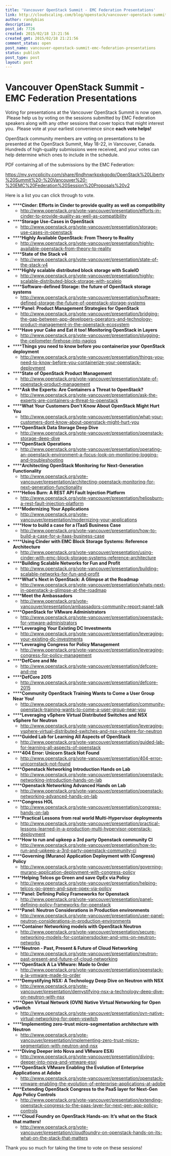 ```yaml
---
title: 'Vancouver OpenStack Summit - EMC Federation Presentations'
link: http://cloudscaling.com/blog/openstack/vancouver-openstack-summit-emc-federation-presentations/
author: randybias
description: 
post_id: 7726
created: 2015/02/18 13:21:56
created_gmt: 2015/02/18 21:21:56
comment_status: open
post_name: vancouver-openstack-summit-emc-federation-presentations
status: publish
post_type: post
layout: post
---
```


# Vancouver OpenStack Summit - EMC Federation Presentations

Voting for presentations at the Vancouver OpenStack Summit is now open.  Please help us by voting on the sessions submitted by EMC Federation speakers along with any other sessions that cover topics that might interest you.  Please vote at your earliest convenience since **each vote helps!**

OpenStack community members are voting on presentations to be presented at the OpenStack Summit, May 18-22, in Vancouver, Canada. Hundreds of high-quality submissions were received, and your votes can help determine which ones to include in the schedule.

PDF containing all of the submissions by the EMC Federation: 

<https://my.syncplicity.com/share/6ndhnwrkpxkgodp/OpenStack%20Liberty%20Summit%20-%20Vancouver%20-%20EMC%20Federation%20Session%20Proposals%20v2>

Here is a list you can click through to vote. 

  * ******Cinder: Efforts in Cinder to provide quality as well as compatibility**
    * <http://www.openstack.org/vote-vancouver/presentation/efforts-in-cinder-to-provide-quality-as-well-as-compatibility>
  * ******Storage Use-Cases in OpenStack**
    * <http://www.openstack.org/vote-vancouver/presentation/storage-use-cases-in-openstack>
  * ******Highly Available OpenStack: From Theory to Reality**
    * <http://www.openstack.org/vote-vancouver/presentation/highly-available-openstack-from-theory-to-reality>
  * ******State of the Stack v4**
    * <http://www.openstack.org/vote-vancouver/presentation/state-of-the-stack-v4>
  * ******Highly scalable distributed block storage with ScaleIO**
    * <http://www.openstack.org/vote-vancouver/presentation/highly-scalable-distributed-block-storage-with-scaleio>
  * ******Software-defined Storage: the future of OpenStack storage systems**
    * <http://www.openstack.org/vote-vancouver/presentation/software-defined-storage-the-future-of-openstack-storage-systems>
  * ******Panel: Product Management Strategies for OpenStack**
    * <http://www.openstack.org/vote-vancouver/presentation/bridging-the-gap-between-app-developers-operators-and-technology-product-management-in-the-openstack-ecosystem>
  * ******Have your Cake and Eat it too! Monitoring OpenStack in Layers**
    * <http://www.openstack.org/vote-vancouver/presentation/plugging-the-ceilometer-firehose-into-nagios>
  * ******Things you need to know before you containerize your OpenStack deployment**
    * <http://www.openstack.org/vote-vancouver/presentation/things-you-need-to-know-before-you-containerize-your-openstack-deployment>
  * ******State of OpenStack Product Management**
    * <http://www.openstack.org/vote-vancouver/presentation/state-of-openstack-product-management>
  * ******Ask the Experts: Are Containers a Threat to OpenStack?**
    * <http://www.openstack.org/vote-vancouver/presentation/ask-the-experts-are-containers-a-threat-to-openstack>
  * ******What Your Customers Don’t Know About OpenStack Might Hurt You**
    * <http://www.openstack.org/vote-vancouver/presentation/what-your-customers-dont-know-about-openstack-might-hurt-you>
  * ******OpenStack Data Storage Deep Dive**
    * <http://www.openstack.org/vote-vancouver/presentation/openstack-storage-deep-dive>
  * ******OpenStack Operations**
    * <http://www.openstack.org/vote-vancouver/presentation/operating-an-openstack-environment-a-focus-look-on-monitoring-logging-and-troubleshooting>
  * ******Architecting OpenStack Monitoring for Next-Generation Functionality**
    * <http://www.openstack.org/vote-vancouver/presentation/architecting-openstack-monitoring-for-next-generation-functionality>
  * ******Helios Burn: A REST API Fault Injection Platform**
    * <http://www.openstack.org/vote-vancouver/presentation/heliosburn-a-rest-fault-injection-platform>
  * ******Modernizing Your Applications**
    * <http://www.openstack.org/vote-vancouver/presentation/modernizing-your-applications>
  * ******How to build a case for a ITaaS Business Case**
    * <http://www.openstack.org/vote-vancouver/presentation/how-to-build-a-case-for-a-itaas-business-case>
  * ******Using Cinder with EMC Block Storage Systems: Reference Architecture**
    * <http://www.openstack.org/vote-vancouver/presentation/using-cinder-with-emc-block-storage-systems-reference-architecture>
  * ******Building Scalable Networks for Fun and Profit**
    * <http://www.openstack.org/vote-vancouver/presentation/building-scalable-networks-for-fun-and-profit>
  * ******What's Next in OpenStack: A Glimpse at the Roadmap**
    * <http://www.openstack.org/vote-vancouver/presentation/whats-next-in-openstack-a-glimpse-at-the-roadmap>
  * ******Meet the Ambassadors**
    * <http://www.openstack.org/vote-vancouver/presentation/ambassadors-community-report-panel-talk>
  * ******OpenStack for VMware Administrators**
    * <http://www.openstack.org/vote-vancouver/presentation/openstack-for-vmware-administrators>
  * ******Leveraging Your Existing DC Investments**
    * <http://www.openstack.org/vote-vancouver/presentation/leveraging-your-existing-dc-investments>
  * ******Leveraging Congress for Policy Management**
    * <http://www.openstack.org/vote-vancouver/presentation/leveraging-congress-for-policy-management>
  * ******DefCore and Me**
    * <http://www.openstack.org/vote-vancouver/presentation/defcore-and-me>
  * ******DefCore 2015**
    * <http://www.openstack.org/vote-vancouver/presentation/defcore-2015>
  * ******Community OpenStack Training Wants to Come a User Group Near You!**
    * <http://www.openstack.org/vote-vancouver/presentation/community-openstack-training-wants-to-come-a-user-group-near-you>
  * ******Leveraging vSphere Virtual Distributed Switches and NSX vSphere for Neutron**
    * <http://www.openstack.org/vote-vancouver/presentation/leveraging-vsphere-virtual-distributed-switches-and-nsx-vsphere-for-neutron>
  * ******Guided Lab for Learning All Aspects of OpenStack**
    * <http://www.openstack.org/vote-vancouver/presentation/guided-lab-for-learning-all-aspects-of-openstack>
  * ******404 Error: Unicorn Stack Not Found**
    * <http://www.openstack.org/vote-vancouver/presentation/404-error-unicornstack-not-found>
  * ******Openstack Networking Introduction Hands on Lab**
    * <http://www.openstack.org/vote-vancouver/presentation/openstack-networking-introduction-hands-on-lab>
  * ******Openstack Networking Advanced Hands on Lab**
    * <http://www.openstack.org/vote-vancouver/presentation/openstack-networking-advanced-hands-on-lab>
  * ******Congress HOL**
    * <http://www.openstack.org/vote-vancouver/presentation/congress-hands-on-lab>
  * ******Practical Lessons from real world Multi-Hypervisor deployments**
    * <http://www.openstack.org/vote-vancouver/presentation/practical-lessons-learned-in-a-production-multi-hypervisor-openstack-deployment>
  * ******How to run and upkeep a 3rd party Openstack community CI**
    * <http://www.openstack.org/vote-vancouver/presentation/how-to-run-and-upkeep-a-3rd-party-openstack-community-ci>
  * ******Governing (Murano) Application Deployment with (Congress) Policy**
    * <http://www.openstack.org/vote-vancouver/presentation/governing-murano-application-deployment-with-congress-policy>
  * ******Helping Telcos go Green and save OpEx via Policy**
    * <http://www.openstack.org/vote-vancouver/presentation/helping-telcos-go-green-and-save-opex-via-policy>
  * ******Panel: Defining Policy Frameworks for Openstack**
    * <http://www.openstack.org/vote-vancouver/presentation/panel-defining-policy-frameworks-for-openstack>
  * ******Panel: Neutron Considerations in Production environments**
    * <http://www.openstack.org/vote-vancouver/presentation/user-panel-neutron-considerations-in-production-environments> 
  * ******Container Networking models with OpenStack Neutron**
    * <http://www.openstack.org/vote-vancouver/presentation/secure-networking-models-for-containersdocker-and-vms-on-neutron-networks>
  * ******Neutron - Past, Present & Future of Cloud Networking**
    * <http://www.openstack.org/vote-vancouver/presentation/neutron-past-present-and-future-of-cloud-networking>
  * ******OpenStack A La VMware: Made to Order**
    * <http://www.openstack.org/vote-vancouver/presentation/openstack-a-la-vmware-made-to-order>
  * ******Demystifying NSX: A Technology Deep Dive on Neutron with NSX**
    * <http://www.openstack.org/vote-vancouver/presentation/demystifying-nsx-a-technology-deep-dive-on-neutron-with-nsx>
  * ******Open Virtual Network (OVN) Native Virtual Networking for Open vSwitch**
    * <http://www.openstack.org/vote-vancouver/presentation/ovn-native-virtual-networking-for-open-vswitch>
  * ******Implementing zero-trust micro-segmentation architecture with Neutron**
    * <http://www.openstack.org/vote-vancouver/presentation/implementing-zero-trust-micro-segmentation-with-neutron-and-nsx>
  * ******Diving Deeper into Nova and VMware ESXi**
    * <http://www.openstack.org/vote-vancouver/presentation/diving-deeper-into-nova-and-vmware-esxi>
  * ******OpenStack VMware Enabling the Evolution of Enterprise Applications at Adobe**
    * <http://www.openstack.org/vote-vancouver/presentation/openstack-vmware-enabling-the-evolution-of-enterprise-applications-at-adobe>
  * ******Extending OpenStack Congress to the PaaS layer for Next-Gen App Policy Controls**
    * <http://www.openstack.org/vote-vancouver/presentation/extending-openstack-congress-to-the-paas-layer-for-next-gen-app-policy-controls>
  * ******Cloud Foundry on OpenStack Hands-on: It’s what on the Stack that matters!**
    * <http://www.openstack.org/vote-vancouver/presentation/cloudfoundry-on-openstack-hands-on-its-what-on-the-stack-that-matters>

Thank you so much for taking the time to vote on these sessions!